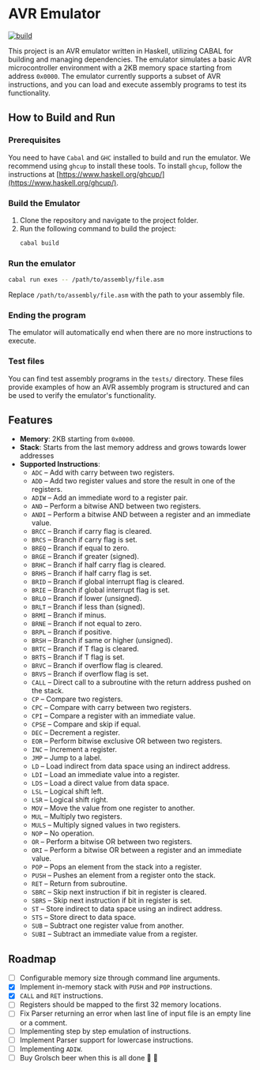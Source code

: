 # AVR Emulator
[![build](https://github.com/Flu/avr-emulator/actions/workflows/haskell.yml/badge.svg)](https://github.com/Flu/avr-emulator/actions/workflows/haskell.yml)

This project is an AVR emulator written in Haskell, utilizing CABAL for building and managing dependencies. The emulator simulates a basic AVR microcontroller environment with a 2KB memory space starting from address `0x0000`. The emulator currently supports a subset of AVR instructions, and you can load and execute assembly programs to test its functionality.

## How to Build and Run

### Prerequisites
You need to have `Cabal` and `GHC` installed to build and run the emulator. We recommend using `ghcup` to install these tools. To install `ghcup`, follow the instructions at [https://www.haskell.org/ghcup/](https://www.haskell.org/ghcup/).

### Build the Emulator

1. Clone the repository and navigate to the project folder.
2. Run the following command to build the project:
   ```bash
   cabal build
   ```

### Run the emulator

```bash
cabal run exes -- /path/to/assembly/file.asm
```

Replace `/path/to/assembly/file.asm` with the path to your assembly file.

### Ending the program

The emulator will automatically end when there are no more instructions to execute.

### Test files

You can find test assembly programs in the `tests/` directory. These files provide examples of how an AVR assembly program is structured and can be used to verify the emulator's functionality.

## Features
- **Memory**: 2KB starting from `0x0000`.
- **Stack**: Starts from the last memory address and grows towards lower addresses
- **Supported Instructions**:
  - `ADC` – Add with carry between two registers.
  - `ADD` – Add two register values and store the result in one of the registers.
  - `ADIW` – Add an immediate word to a register pair.
  - `AND` – Perform a bitwise AND between two registers.
  - `ANDI` – Perform a bitwise AND between a register and an immediate value.
  - `BRCC` – Branch if carry flag is cleared.
  - `BRCS` – Branch if carry flag is set.
  - `BREQ` – Branch if equal to zero.
  - `BRGE` – Branch if greater (signed).
  - `BRHC` – Branch if half carry flag is cleared.
  - `BRHS` – Branch if half carry flag is set.
  - `BRID` – Branch if global interrupt flag is cleared.
  - `BRIE` – Branch if global interrupt flag is set.
  - `BRLO` – Branch if lower (unsigned).
  - `BRLT` – Branch if less than (signed).
  - `BRMI` – Branch if minus.
  - `BRNE` – Branch if not equal to zero.
  - `BRPL` – Branch if positive.
  - `BRSH` – Branch if same or higher (unsigned).
  - `BRTC` – Branch if T flag is cleared.
  - `BRTS` – Branch if T flag is set.
  - `BRVC` – Branch if overflow flag is cleared.
  - `BRVS` – Branch if overflow flag is set.
  - `CALL` – Direct call to a subroutine with the return address pushed on the stack.
  - `CP` – Compare two registers.
  - `CPC` – Compare with carry between two registers.
  - `CPI` – Compare a register with an immediate value.
  - `CPSE` – Compare and skip if equal.
  - `DEC` – Decrement a register.
  - `EOR` – Perform bitwise exclusive OR between two registers.
  - `INC` – Increment a register.
  - `JMP` – Jump to a label.
  - `LD` – Load indirect from data space using an indirect address.
  - `LDI` – Load an immediate value into a register.
  - `LDS` – Load a direct value from data space.
  - `LSL` – Logical shift left.
  - `LSR` – Logical shift right.
  - `MOV` – Move the value from one register to another.
  - `MUL` – Multiply two registers.
  - `MULS` – Multiply signed values in two registers.
  - `NOP` – No operation.
  - `OR` – Perform a bitwise OR between two registers.
  - `ORI` – Perform a bitwise OR between a register and an immediate value.
  - `POP` – Pops an element from the stack into a register.
  - `PUSH` – Pushes an element from a register onto the stack.
  - `RET` – Return from subroutine.
  - `SBRC` – Skip next instruction if bit in register is cleared.
  - `SBRS` – Skip next instruction if bit in register is set.
  - `ST` – Store indirect to data space using an indirect address.
  - `STS` – Store direct to data space.
  - `SUB` – Subtract one register value from another.
  - `SUBI` – Subtract an immediate value from a register.

## Roadmap
  - [ ] Configurable memory size through command line arguments.
  - [x] Implement in-memory stack with `PUSH` and `POP` instructions.
  - [x] `CALL` and `RET` instructions.
  - [ ] Registers should be mapped to the first 32 memory locations.
  - [ ] Fix Parser returning an error when last line of input file is an empty line or a comment.
  - [ ] Implementing step by step emulation of instructions.
  - [ ] Implement Parser support for lowercase instructions.
  - [ ] Implementing `ADIW`.
  - [ ] Buy Grolsch beer when this is all done :tada: :beer:
